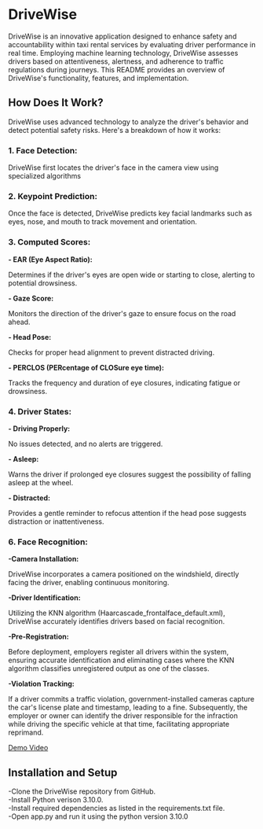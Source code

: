 <h1>DriveWise</h1>
<p>DriveWise is an innovative application designed to enhance safety and accountability within taxi rental services by evaluating driver performance in real time. Employing machine learning technology, DriveWise assesses drivers based on attentiveness, alertness, and adherence to traffic regulations during journeys. This README provides an overview of DriveWise's functionality, features, and implementation.</p>
<h2>How Does It Work?</h2>
<p>DriveWise uses advanced technology to analyze the driver's behavior and detect potential safety risks. Here's a breakdown of how it works:</p>
<h3>1. Face Detection:</h3>
<p>DriveWise first locates the driver's face in the camera view using specialized algorithms</p>
<h3>2. Keypoint Prediction:</h3>
<p>Once the face is detected, DriveWise predicts key facial landmarks such as eyes, nose, and mouth to track movement and orientation.</p>
<h3>3. Computed Scores:</h3>
<b>- EAR (Eye Aspect Ratio):</b><p> Determines if the driver's eyes are open wide or starting to close, alerting to potential drowsiness.</p>
   <b>- Gaze Score:</b> <p>Monitors the direction of the driver's gaze to ensure focus on the road ahead.</p>
   <b>- Head Pose:</b> <p> Checks for proper head alignment to prevent distracted driving.</p>
   <b>- PERCLOS (PERcentage of CLOSure eye time):</b> <p> Tracks the frequency and duration of eye closures, indicating fatigue or drowsiness.</p>
<h3>4. Driver States:</h3> 
   <b>- Driving Properly:</b> <p>No issues detected, and no alerts are triggered.</p> 
   <b>- Asleep:</b> <p>Warns the driver if prolonged eye closures suggest the possibility of falling asleep at the wheel.</p> 
   <b>- Distracted:</b> <p> Provides a gentle reminder to refocus attention if the head pose suggests distraction or inattentiveness.</p>
<h3>6. Face Recognition:</h3> 
   <b>-Camera Installation:</b> <p>DriveWise incorporates a camera positioned on the windshield, directly facing the driver, enabling continuous monitoring.</p> 
  <b>-Driver Identification:</b>  <p>Utilizing the KNN algorithm (Haarcascade_frontalface_default.xml), DriveWise accurately identifies drivers based on facial recognition.</p> 
   <b>-Pre-Registration:</b> <p> Before deployment, employers register all drivers within the system, ensuring accurate identification and eliminating cases where the KNN algorithm classifies unregistered output as one of the classes.</p> 
  <b> -Violation Tracking:</b> <p> If a driver commits a traffic violation, government-installed cameras capture the car's license plate and timestamp, leading to a fine. Subsequently, the employer or owner can identify the driver responsible for the infraction while driving the specific vehicle at that time, facilitating appropriate reprimand. </p>

[Demo Video](https://drive.google.com/file/d/1-_10r70kMcPGrJFyN-KYD-PLY3VxL8kO/view?usp=drive_link)


<h2>Installation and Setup</h2> 
<p>
-Clone the DriveWise repository from GitHub.<br>
-Install Python verison 3.10.0.<br>
-Install required dependencies as listed in the requirements.txt file.<br>
-Open app.py and run it using the python version 3.10.0<br>
</p>
